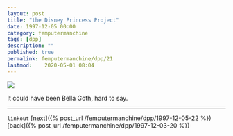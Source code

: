 ```yaml
---
layout: post
title: "the Disney Princess Project"
date: 1997-12-05 00:00
category: femputermanchine
tags: [dpp]
description: ""
published: true
permalink: femputermanchine/dpp/21
lastmod:	2020-05-01 08:04
---
```


<img src="{{ site.url }}/assets/img/dpp-21.jpg" maxwidth="1000" />

It could have been Bella Goth, hard to say.

*****

`linkout`
[next]({% post_url /femputermanchine/dpp/1997-12-05-22 %})
[back]({% post_url /femputermanchine/dpp/1997-12-03-20 %})

